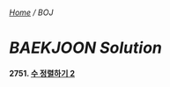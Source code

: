 ###### [*Home*](README.md) / *BOJ*

# *BAEKJOON Solution*

#### 2751. [수 정렬하기 2][2751]

<!-- ref -->
[2751]: src/com/jihogrammer/boj2751/README.md
